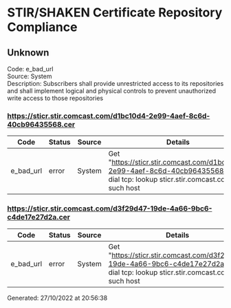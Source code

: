 # STIR/SHAKEN Certificate Repository Compliance

## Unknown

Code: e_bad_url\
Source: System\
Description: Subscribers shall provide unrestricted access to its repositories and shall implement logical and physical controls to prevent unauthorized write access to those repositories
### https://sticr.stir.comcast.com/d1bc10d4-2e99-4aef-8c6d-40cb96435568.cer

| Code | Status | Source | Details |
|------|--------|--------|---------|
| e_bad_url | error | System | Get "https://sticr.stir.comcast.com/d1bc10d4-2e99-4aef-8c6d-40cb96435568.cer": dial tcp: lookup sticr.stir.comcast.com: no such host |

### https://sticr.stir.comcast.com/d3f29d47-19de-4a66-9bc6-c4de17e27d2a.cer

| Code | Status | Source | Details |
|------|--------|--------|---------|
| e_bad_url | error | System | Get "https://sticr.stir.comcast.com/d3f29d47-19de-4a66-9bc6-c4de17e27d2a.cer": dial tcp: lookup sticr.stir.comcast.com: no such host |


Generated: 27/10/2022 at 20:56:38